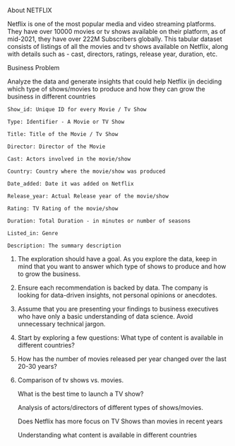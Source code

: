 About NETFLIX

Netflix is one of the most popular media and video streaming platforms. They have over 10000 movies or tv shows available on their platform, as of mid-2021, they have over 222M Subscribers globally. This tabular dataset consists of listings of all the movies and tv shows available on Netflix, along with details such as - cast, directors, ratings, release year, duration, etc.


Business Problem

Analyze the data and generate insights that could help Netflix ijn deciding which type of shows/movies to produce and how they can grow the business in different countries


    Show_id: Unique ID for every Movie / Tv Show
    
    Type: Identifier - A Movie or TV Show
    
    Title: Title of the Movie / Tv Show
    
    Director: Director of the Movie
    
    Cast: Actors involved in the movie/show
    
    Country: Country where the movie/show was produced
    
    Date_added: Date it was added on Netflix
    
    Release_year: Actual Release year of the movie/show
    
    Rating: TV Rating of the movie/show
    
    Duration: Total Duration - in minutes or number of seasons
    
    Listed_in: Genre
    
    Description: The summary description


1. The exploration should have a goal. As you explore the data, keep in mind that you want to answer which type of shows to produce and how to grow the business.

2. Ensure each recommendation is backed by data. The company is looking for data-driven insights, not personal opinions or anecdotes.

3. Assume that you are presenting your findings to business executives who have only a basic understanding of data science. Avoid unnecessary technical jargon.

4. Start by exploring a few questions: What type of content is available in different countries?

5. How has the number of movies released per year changed over the last 20-30 years?

6. Comparison of tv shows vs. movies.

    What is the best time to launch a TV show?
    
    Analysis of actors/directors of different types of shows/movies.
    
    Does Netflix has more focus on TV Shows than movies in recent years
    
    Understanding what content is available in different countries
